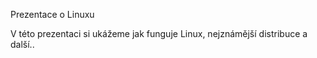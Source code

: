 Prezentace o Linuxu

V této prezentaci si ukážeme jak funguje Linux, nejznámější distribuce a další..
